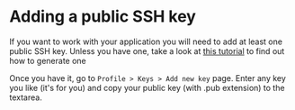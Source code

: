 # Adding a public SSH key

If you want to work with your application you will need to add at least one public SSH key. Unless you have one, take a look at <a href="https://git-scm.com/book/en/v2/Git-on-the-Server-Generating-Your-SSH-Public-Key" target="_blank">this tutorial</a> to find out how to generate one

Once you have it, go to `Profile > Keys > Add new key` page. Enter any key you like (it's for you) and copy your public key (with .pub extension) to the textarea.